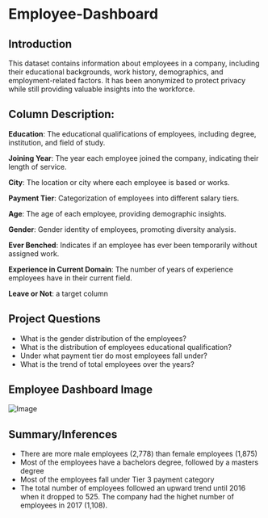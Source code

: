# Employee-Dashboard

## Introduction

This dataset contains information about employees in a company, including their educational backgrounds, work history, demographics, and employment-related factors. It has been anonymized to protect privacy while still providing valuable insights into the workforce.


## Column Description:

**Education**: The educational qualifications of employees, including degree, institution, and field of study.

**Joining Year**: The year each employee joined the company, indicating their length of service.

**City**: The location or city where each employee is based or works.

**Payment Tier**: Categorization of employees into different salary tiers.

**Age**: The age of each employee, providing demographic insights.

**Gender**: Gender identity of employees, promoting diversity analysis.

**Ever Benched**: Indicates if an employee has ever been temporarily without assigned work.

**Experience in Current Domain**: The number of years of experience employees have in their current field.

**Leave or Not**: a target column


## Project Questions
- What is the gender distribution of the employees?
- What is the distribution of employees educational qualification?
- Under what payment tier do most employees fall under?
- What is the trend of total employees over the years?


## Employee Dashboard Image

![Image](https://github.com/user-attachments/assets/79688af7-5841-465c-916e-e895f9d882ba)


## Summary/Inferences

- There are more male employees (2,778) than female employees (1,875)
- Most of the employees have a bachelors degree, followed by a masters degree
- Most of the employees fall under Tier 3 payment category
- The total number of employees followed an upward trend until 2016 when it dropped to 525. The company had the highet number of employees in 2017 (1,108).

